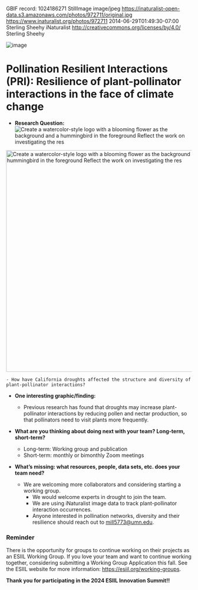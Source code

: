 
GBIF record: 1024186271	StillImage	image/jpeg	https://inaturalist-open-data.s3.amazonaws.com/photos/972711/original.jpg	https://www.inaturalist.org/photos/972711 2014-06-29T01:49:30-07:00	Sterling Sheehy	iNaturalist	http://creativecommons.org/licenses/by/4.0/	Sterling Sheehy

![image](https://github.com/CU-ESIIL/Innovation-Summit-2024__4_Species-interactions-under-climate-change/assets/5941108/ddd2c755-8c9f-4954-a379-cae63f8ecd26)

# **Pollination Resilient Interactions (PRI): Resilience of plant-pollinator interactions in the face of climate change**
      
- **Research Question:** ![Create a watercolor-style logo with a blooming flower as the background and a hummingbird in the foreground  Reflect the work on investigating the res](https://github.com/CU-ESIIL/Innovation-Summit-2024__4_Species-interactions-under-climate-change/assets/5941108/2f3a5bc3-555c-41ea-970a-81b3ed4b1af4)
<img src="https://github.com/CU-ESIIL/Innovation-Summit-2024__4_Species-interactions-under-climate-change/assets/5941108/2f3a5bc3-555c-41ea-970a-81b3ed4b1af4" alt="Create a watercolor-style logo with a blooming flower as the background and a hummingbird in the foreground Reflect the work on investigating the res" width="600"/>


    - How have California droughts affected the structure and diversity of plant-pollinator interactions?
      
- **One interesting graphic/finding:**
    - Previous research has found that droughts may increase plant-pollinator interactions by reducing pollen and nectar production, so that pollinators need to visit plants more frequently.
      
- **What are you thinking about doing next with your team? Long-term, short-term?**
    - Long-term: Working group and publication
    - Short-term: monthly or bimonthly Zoom meetings

- **What’s missing: what resources, people, data sets, etc. does your team need?**
    - We are welcoming more collaborators and considering starting a working group. 
      - We would welcome experts in drought to join the team.
      - We are using iNaturalist image data to track plant-pollinator interaction occurrences.
      - Anyone interested in pollination networks, diversity and their resilience should reach out to mill5773@umn.edu.


### Reminder
There is the opportunity for groups to continue working on their projects as an ESIIL Working Group. If you love your team and want to continue working together, considering submitting a Working Group Application this fall. See the ESIIL website for more information: <https://esiil.org/working-groups>.

**Thank you for participating in the 2024 ESIIL Innovation Summit!!**
